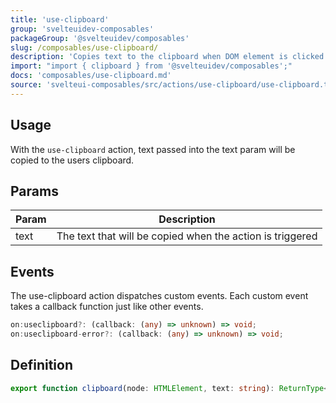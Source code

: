 ```yaml
---
title: 'use-clipboard'
group: 'svelteuidev-composables'
packageGroup: '@svelteuidev/composables'
slug: /composables/use-clipboard/
description: 'Copies text to the clipboard when DOM element is clicked'
import: "import { clipboard } from '@svelteuidev/composables';"
docs: 'composables/use-clipboard.md'
source: 'svelteui-composables/src/actions/use-clipboard/use-clipboard.ts'
---
```


<script lang='ts'>
    import { Demo, ComposableDemos } from '@svelteuidev/demos';
    import { Heading } from 'components';
</script>

<Heading />

## Usage

With the `use-clipboard` action, text passed into the text param will be copied to the users clipboard.

<Demo demo={ComposableDemos.useClipboardDemo.usage} />

## Params

| Param | Description                                               |
| ----- | --------------------------------------------------------- |
| text  | The text that will be copied when the action is triggered |

## Events

The use-clipboard action dispatches custom events. Each custom event takes a callback function just like other events.

```ts
on:useclipboard?: (callback: (any) => unknown) => void;
on:useclipboard-error?: (callback: (any) => unknown) => void;
```

## Definition

```ts
export function clipboard(node: HTMLElement, text: string): ReturnType<Action>;
```
